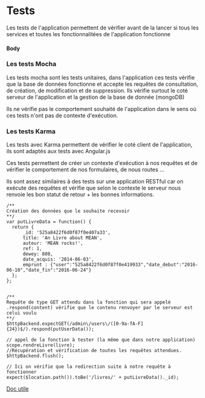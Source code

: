 # Tests #

Les tests de l'application permettent de vérifier avant de la lancer si tous les services et toutes les fonctionnalitées de l'application fonctionne 

#### Body ####

### Les tests Mocha ###

Les tests mocha sont les tests unitaires, dans l'application ces tests vérifie que la base de données fonctionne et accepte les requêtes de consultation, de création, de modification et de suppression.
Ils vérifie surtout le coté serveur de l'application et la gestion de la base de donnée (mongoDB)

Ils ne vérifie pas le comportement souhaité de l'application dans le sens où ces tests n'ont pas de contexte d'exécution.

### Les tests Karma ###

Les tests avec Karma permettent de vérifier le coté client de l'application, ils sont adaptés aux tests avec Angular.js

Ces tests permettent de créer un contexte d'exécution à nos requêtes et de vérifier le comportement de nos formulaires, de nous routes ...

Ils sont assez similaires à des tests sur une application RESTful car on exécute des requêtes et vérifie que selon le contexte le serveur nous renvoie les bon statut de retour + les bonnes informations.


    /**
    Création des données que le souhaite recevoir 
    **/
    var putLivreData = function() {
      return {
          _id: '525a8422f6d0f87f0e407a33',
          title: 'An Livre about MEAN',
          auteur: 'MEAN rocks!',
          ref: 1,
          dewey: 808,
          date_acquis: '2014-06-03',
          emprunt : {"user":"525a8422f6d0f87f0e419933","date_debut":"2016-06-10","date_fin":"2016-06-24"}
      };
    };

    
    /**
    Requête de type GET attendu dans la fonction qui sera appelé
    .respond(content) vérifie que le contenu renvoyer par le serveur est celui voulu
    **/
    $httpBackend.expectGET(/admin\/users\/([0-9a-fA-F]{24})$/).respond(putUserData());

    // appel de la fonction à tester (la même que dans notre application)
    scope.rendreLivre(livre);
    //Récupération et vérification de toutes les requêtes attendues.
    $httpBackend.flush();

    // Ici on vérifie que la redirection suite à notre requête à fonctionner
    expect($location.path()).toBe('/livres/' + putLivreData()._id);

[Doc utile](https://docs.angularjs.org/api/ngMock/service/$httpBackend)